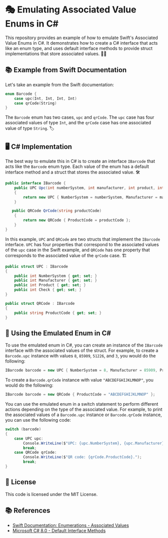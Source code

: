 # 🎭 Emulating Associated Value Enums in C#

This repository provides an example of how to emulate Swift's Associated Value Enums in C#. It demonstrates how to create a C# interface that acts like an enum type, and uses default interface methods to provide struct implementations that store associated values. 🧠💡

## 📚 Example from Swift Documentation

Let's take an example from the Swift documentation:

```swift
enum Barcode {
    case upc(Int, Int, Int, Int)
    case qrCode(String)
}
```

The `Barcode` enum has two cases, `upc` and `qrCode`. The `upc` case has four associated values of type `Int`, and the `qrCode` case has one associated value of type `String`. 🏷️

## 🖥️ C# Implementation

The best way to emulate this in C# is to create an interface `IBarcode` that acts like the `Barcode` enum type. Each value of the enum has a default interface method and a struct that stores the associated value. 🛠️

```csharp
public interface IBarcode {
    public UPC Upc(int numberSystem, int manufacturer, int product, int check)
    {
        return new UPC { NumberSystem = numberSystem, Manufacturer = manufacturer, Product = product, Check = check };
    }

   public QRCode QrCode(string productCode)
    {
        return new QRCode { ProductCode = productCode };
    }
}
```

In this example, `UPC` and `QRCode` are two structs that implement the `IBarcode` interface. `UPC` has four properties that correspond to the associated values of the `upc` case in the Swift example, and `QRCode` has one property that corresponds to the associated value of the `qrCode` case. 🏗️

```csharp
public struct UPC : IBarcode
{
    public int NumberSystem { get; set; }
    public int Manufacturer { get; set; }
    public int Product { get; set; }
    public int Check { get; set; }
}

public struct QRCode : IBarcode
{
    public string ProductCode { get; set; }
}
```

## 🚀 Using the Emulated Enum in C#

To use the emulated enum in C#, you can create an instance of the `IBarcode` interface with the associated values of the struct. For example, to create a `Barcode.upc` instance with values `8`, `85909`, `51226`, and `3`, you would do the following:

```csharp
IBarcode barcode = new UPC { NumberSystem = 8, Manufacturer = 85909, Product = 51226, Check = 3 };
```

To create a `Barcode.qrCode` instance with value `"ABCDEFGHIJKLMNOP"`, you would do the following:

```csharp
IBarcode barcode = new QRCode { ProductCode = "ABCDEFGHIJKLMNOP" }; 
```

You can use the emulated enum in a switch statement to perform different actions depending on the type of the associated value. For example, to print the associated values of a `Barcode.upc` instance or `Barcode.qrCode` instance, you can use the following code:

```csharp
switch (barcode)
{
    case UPC upc:
        Console.WriteLine($"UPC: {upc.NumberSystem}, {upc.Manufacturer}, {upc.Product}, {upc.Check}.");
        break;
    case QRCode qrCode:
        Console.WriteLine($"QR code: {qrCode.ProductCode}.");
        break;
} 
```

## 📜 License
This code is licensed under the MIT License.

## 📚 References

 - [Swift Documentation: Enumerations - Associated
   Values](https://docs.swift.org/swift-book/LanguageGuide/Enumerations.html#ID148)
 - [Microsoft C# 8.0 - Default Interface
   Methods](https://learn.microsoft.com/en-us/dotnet/csharp/language-reference/proposals/csharp-8.0/default-interface-methods)

